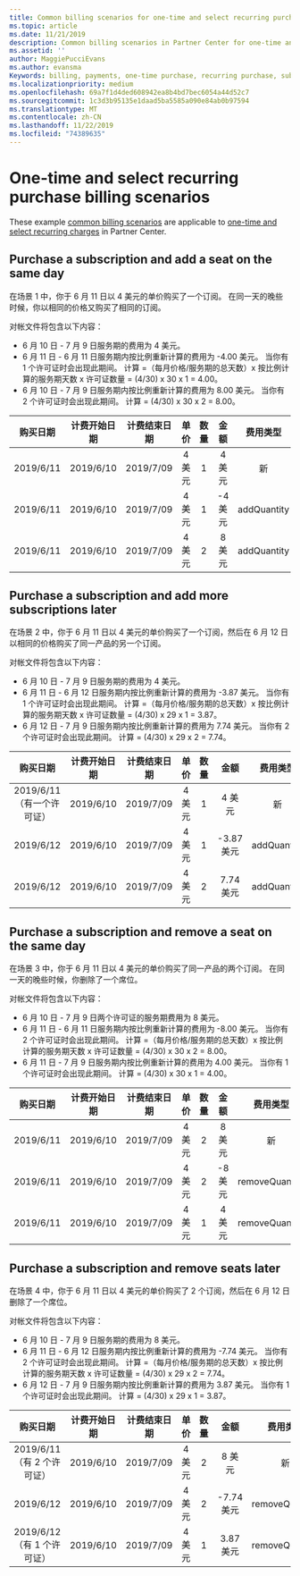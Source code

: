 ```yaml
---
title: Common billing scenarios for one-time and select recurring purchases | Partner Center
ms.topic: article
ms.date: 11/21/2019
description: Common billing scenarios in Partner Center for one-time and select recurring purchases (such as purchasing subscriptions, adding more subscriptions, adding and removing seats).
ms.assetid: ''
author: MaggiePucciEvans
ms.author: evansma
Keywords: billing, payments, one-time purchase, recurring purchase, subscriptions, seats
ms.localizationpriority: medium
ms.openlocfilehash: 69a7f1d4ded608942ea8b4bd7bec6054a44d52c7
ms.sourcegitcommit: 1c3d3b95135e1daad5ba5585a090e84ab0b97594
ms.translationtype: MT
ms.contentlocale: zh-CN
ms.lasthandoff: 11/22/2019
ms.locfileid: "74389635"
---
```

# <a name="one-time-and-select-recurring-purchase-billing-scenarios"></a>One-time and select recurring purchase billing scenarios

These example [common billing scenarios](common-billing-scenarios.md) are applicable to [one-time and select recurring charges](one-time-and-recurring-billing.md) in Partner Center.

## <a name="purchase-a-subscription-and-add-a-seat-on-the-same-day"></a>Purchase a subscription and add a seat on the same day

在场景 1 中，你于 6 月 11 日以 4 美元的单价购买了一个订阅。 在同一天的晚些时候，你以相同的价格又购买了相同的订阅。

对帐文件将包含以下内容：

- 6 月 10 日 - 7 月 9 日服务期的费用为 4 美元。
- 6 月 11 日 - 6 月 11 日服务期内按比例重新计算的费用为 -4.00 美元。 当你有 1 个许可证时会出现此期间。 计算 =（每月价格/服务期的总天数）x 按比例计算的服务期天数 x 许可证数量 = (4/30) x 30 x 1 = 4.00。
- 6 月 10 日 - 7 月 9 日服务期内按比例重新计算的费用为 8.00 美元。 当你有 2 个许可证时会出现此期间。 计算 = (4/30) x 30 x 2 = 8.00。

|**购买日期**   |**计费开始日期** |**计费结束日期**  |**单价**  |**数量**  |**金额** |**费用类型** |
|:------:|:------:|:------:|:------:|:------:|:------:|:-----:|
|2019/6/11      |2019/6/10   |2019/7/09         |4 美元                |1                 |4 美元            |新         |
|2019/6/11     | 2019/6/10    |2019/7/09        |4 美元        |1        | -4 美元       |addQuantity           |
|2019/6/11     | 2019/6/10    |2019/7/09        |4 美元        | 2      |8 美元         |addQuantity           |

## <a name="purchase-a-subscription-and-add-more-subscriptions-later"></a>Purchase a subscription and add more subscriptions later

在场景 2 中，你于 6 月 11 日以 4 美元的单价购买了一个订阅，然后在 6 月 12 日以相同的价格购买了同一产品的另一个订阅。

对帐文件将包含以下内容：

- 6 月 10 日 - 7 月 9 日服务期的费用为 4 美元。
- 6 月 11 日 - 6 月 12 日服务期内按比例重新计算的费用为 -3.87 美元。 当你有 1 个许可证时会出现此期间。 计算 =（每月价格/服务期的总天数）x 按比例计算的服务期天数 x 许可证数量 = (4/30) x 29 x 1 = 3.87。
- 6 月 12 日 - 7 月 9 日服务期内按比例重新计算的费用为 7.74 美元。 当你有 2 个许可证时会出现此期间。 计算 = (4/30) x 29 x 2 = 7.74。

|**购买日期**   |**计费开始日期** |**计费结束日期**  |**单价**  |**数量**  |**金额** |**费用类型** |
|:------:|:------:|:------:|:------:|:------:|:------:|:-----:|
|2019/6/11（有一个许可证）     |2019/6/10   |2019/7/09         |4 美元         |1        |4 美元            |新         |
|2019/6/12     | 2019/6/10    |2019/7/09        |4 美元        |1        | -3.87 美元       |addQuantity           |
|2019/6/12     | 2019/6/10    |2019/7/09        |4 美元        | 2      |7\.74 美元       |addQuantity           |

## <a name="purchase-a-subscription-and-remove-a-seat-on-the-same-day"></a>Purchase a subscription and remove a seat on the same day

在场景 3 中，你于 6 月 11 日以 4 美元的单价购买了同一产品的两个订阅。 在同一天的晚些时候，你删除了一个席位。  

对帐文件将包含以下内容：

- 6 月 10 日 - 7 月 9 日两个许可证的服务期费用为 8 美元。
- 6 月 11 日 - 6 月 11 日服务期内按比例重新计算的费用为 -8.00 美元。 当你有 2 个许可证时会出现此期间。 计算 =（每月价格/服务期的总天数）x 按比例计算的服务期天数 x 许可证数量 = (4/30) x 30 x 2 = 8.00。
- 6 月 11 日 - 7 月 9 日服务期内按比例重新计算的费用为 4.00 美元。 当你有 1 个许可证时会出现此期间。 计算 = (4/30) x 30 x 1 = 4.00。

|**购买日期**   |**计费开始日期** |**计费结束日期**  |**单价**  |**数量**  |**金额** |**费用类型** |
|:------:|:------:|:------:|:------:|:------:|:------:|:-----:|
|2019/6/11      |2019/6/10   |2019/7/09         |4 美元                |2                 |8 美元            |新         |
|2019/6/11     | 2019/6/10    |2019/7/09        |4 美元        |2        | -8 美元       |removeQuantity           |
|2019/6/11     | 2019/6/10    |2019/7/09        |4 美元        | 1      |4 美元         |removeQuantity           |

## <a name="purchase-a-subscription-and-remove-seats-later"></a>Purchase a subscription and remove seats later

在场景 4 中，你于 6 月 11 日以 4 美元的单价购买了 2 个订阅，然后在 6 月 12 日删除了一个席位。

对帐文件将包含以下内容：

- 6 月 10 日 - 7 月 9 日服务期的费用为 8 美元。
- 6 月 11 日 - 6 月 12 日服务期内按比例重新计算的费用为 -7.74 美元。 当你有 2 个许可证时会出现此期间。 计算 =（每月价格/服务期的总天数）x 按比例计算的服务期天数 x 许可证数量 = (4/30) x 29 x 2 = 7.74。
- 6 月 12 日 - 7 月 9 日服务期内按比例重新计算的费用为 3.87 美元。 当你有 1 个许可证时会出现此期间。 计算 = (4/30) x 29 x 1 = 3.87。

|**购买日期**   |**计费开始日期** |**计费结束日期**  |**单价**  |**数量**  |**金额** |**费用类型** |
|:------:|:------:|:------:|:------:|:------:|:------:|:-----:|
|2019/6/11（有 2 个许可证）     |2019/6/10   |2019/7/09         |4 美元         |2        |8 美元       |新       |
|2019/6/12     | 2019/6/10    |2019/7/09        |4 美元        |2        | -7.74 美元       |removeQuantity           |
|2019/6/12（有 1 个许可证）    | 2019/6/10    |2019/7/09   |4 美元    |1      |3\.87 美元    |removeQuantity |
